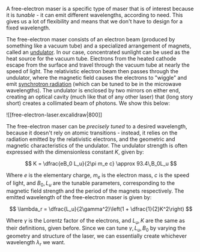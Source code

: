 A free-electron maser is a specific type of maser that is of interest because it is _tunable_ - it can emit different wavelengths, according to need. This gives us a lot of flexibility and means that we don't have to design for a fixed wavelength.

The free-electron maser consists of an electron beam (produced by something like a vacuum tube) and a specialized arrangement of magnets, called an [undulator](https://en.wikipedia.org/wiki/Undulator). In our case, concentrated sunlight can be used as the heat source for the vacuum tube. Electrons from the heated cathode escape from the surface and travel through the vacuum tube at nearly the speed of light. The relativistic electron beam then passes through the undulator, where the magnetic field causes the electrons to "wiggle" and emit [synchrotron radiation](https://en.wikipedia.org/wiki/Synchrotron_radiation) (which can be tuned to be in the microwave wavelengths). The undulator is enclosed by two mirrors on either end, creating an optical cavity (much like that of any other laser) that (long story short) creates a collimated beam of photons. We show this below:

![[free-electron-laser.excalidraw|800]]

The free-electron maser can be _precisely tuned_ to a desired wavelength, because it doesn't rely on atomic transitions - instead, it relies on the radiation emitted by the relativistic electrons, and the geometric and magnetic characteristics of the undulator. The undulator strength is often expressed with the dimensionless constant $K$, given by:

$$
K = \dfrac{eB_0 L_u}{2\pi m_e c} \approx 93.4\,B_0L_u
$$

Where $e$ is the elementary charge, $m_e$ is the electron mass, $c$ is the speed of light, and $B_0, L_u$ are the tunable parameters, corresponding to the magnetic field strength and the period of the magnets respectively. The emitted wavelength of the free-electron maser is given by:

$$
\lambda_r = \dfrac{L_u}{2\gamma^2}\left(1 + \dfrac{1}{2}K^2\right)
$$

Where $\gamma$ is the Lorentz factor of the electrons, and $L_u, K$ are the same as their definitions, given before. Since we can tune $\gamma, L_u, B_0$ by varying the geometry and structure of the laser, we can essentially create whichever wavelength $\lambda_r$ we want.
